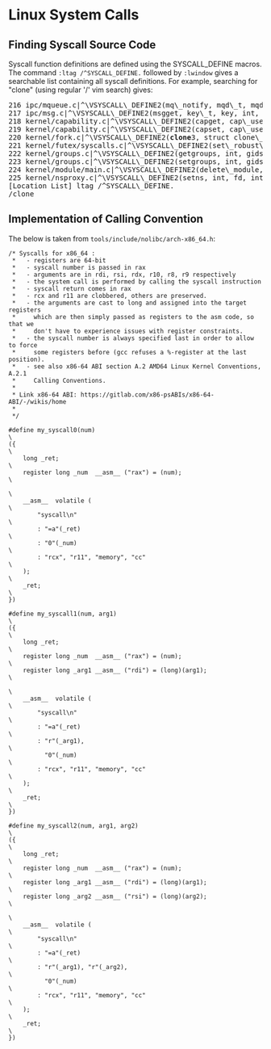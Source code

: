 # Linux System Calls

## Finding Syscall Source Code

Syscall function definitions are defined using the SYSCALL\_DEFINE macros. The command `:ltag /^SYSCALL_DEFINE.` followed by `:lwindow` gives a searchable list containing all syscall definitions. For example, searching for "clone" (using regular '/' vim search) gives:
<pre>
216 ipc/mqueue.c|^\VSYSCALL\_DEFINE2(mq\_notify, mqd\_t, mqdes,\$| SYSCALL\_DEFINE2
217 ipc/msg.c|^\VSYSCALL\_DEFINE2(msgget, key\_t, key, int, msgflg)\$| SYSCALL\_DEFINE2
218 kernel/capability.c|^\VSYSCALL\_DEFINE2(capget, cap\_user\_header\_t, header, cap\_user\_data\_t, dataptr)\$| SYSCALL\_DEFINE2
219 kernel/capability.c|^\VSYSCALL\_DEFINE2(capset, cap\_user\_header\_t, header, const cap\_user\_data\_t, data)\$| SYSCALL\_DEFINE2
220 kernel/fork.c|^\VSYSCALL\_DEFINE2(<b>clone</b>3, struct clone\_args \_\_user \*, uargs, size\_t, size)\$| SYSCALL\_DEFINE2
221 kernel/futex/syscalls.c|^\VSYSCALL\_DEFINE2(set\_robust\_list, struct robust\_list\_head \_\_user \*, head,\$| SYSCALL\_DEFINE2
222 kernel/groups.c|^\VSYSCALL\_DEFINE2(getgroups, int, gidsetsize, gid\_t \_\_user \*, grouplist)\$| SYSCALL\_DEFINE2
223 kernel/groups.c|^\VSYSCALL\_DEFINE2(setgroups, int, gidsetsize, gid\_t \_\_user \*, grouplist)\$| SYSCALL\_DEFINE2
224 kernel/module/main.c|^\VSYSCALL\_DEFINE2(delete\_module, const char \_\_user \*, name\_user,\$| SYSCALL\_DEFINE2
225 kernel/nsproxy.c|^\VSYSCALL\_DEFINE2(setns, int, fd, int, flags)\$| SYSCALL\_DEFINE2
[Location List] ltag /^SYSCALL\_DEFINE.                                                                                                    220,34          36%
/clone
</pre>

## Implementation of Calling Convention


The below is taken from `tools/include/nolibc/arch-x86_64.h`:
```
/* Syscalls for x86_64 :
 *   - registers are 64-bit
 *   - syscall number is passed in rax
 *   - arguments are in rdi, rsi, rdx, r10, r8, r9 respectively
 *   - the system call is performed by calling the syscall instruction
 *   - syscall return comes in rax
 *   - rcx and r11 are clobbered, others are preserved.
 *   - the arguments are cast to long and assigned into the target registers
 *     which are then simply passed as registers to the asm code, so that we
 *     don't have to experience issues with register constraints.
 *   - the syscall number is always specified last in order to allow to force
 *     some registers before (gcc refuses a %-register at the last position).
 *   - see also x86-64 ABI section A.2 AMD64 Linux Kernel Conventions, A.2.1
 *     Calling Conventions.
 *
 * Link x86-64 ABI: https://gitlab.com/x86-psABIs/x86-64-ABI/-/wikis/home
 *
 */

#define my_syscall0(num)                                                      \
({                                                                            \
	long _ret;                                                            \
	register long _num  __asm__ ("rax") = (num);                          \
	                                                                      \
	__asm__  volatile (                                                   \
		"syscall\n"                                                   \
		: "=a"(_ret)                                                  \
		: "0"(_num)                                                   \
		: "rcx", "r11", "memory", "cc"                                \
	);                                                                    \
	_ret;                                                                 \
})

#define my_syscall1(num, arg1)                                                \
({                                                                            \
	long _ret;                                                            \
	register long _num  __asm__ ("rax") = (num);                          \
	register long _arg1 __asm__ ("rdi") = (long)(arg1);                   \
	                                                                      \
	__asm__  volatile (                                                   \
		"syscall\n"                                                   \
		: "=a"(_ret)                                                  \
		: "r"(_arg1),                                                 \
		  "0"(_num)                                                   \
		: "rcx", "r11", "memory", "cc"                                \
	);                                                                    \
	_ret;                                                                 \
})

#define my_syscall2(num, arg1, arg2)                                          \
({                                                                            \
	long _ret;                                                            \
	register long _num  __asm__ ("rax") = (num);                          \
	register long _arg1 __asm__ ("rdi") = (long)(arg1);                   \
	register long _arg2 __asm__ ("rsi") = (long)(arg2);                   \
	                                                                      \
	__asm__  volatile (                                                   \
		"syscall\n"                                                   \
		: "=a"(_ret)                                                  \
		: "r"(_arg1), "r"(_arg2),                                     \
		  "0"(_num)                                                   \
		: "rcx", "r11", "memory", "cc"                                \
	);                                                                    \
	_ret;                                                                 \
})
```
